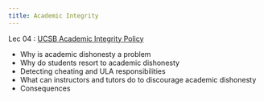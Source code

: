 ```yaml
---
title: Academic Integrity
---
```


Lec 04 
: [UCSB Academic Integrity Policy](http://studentconduct.sa.ucsb.edu/academic-integrity)
* Why is academic dishonesty a problem
* Why do students resort to academic dishonesty
* Detecting cheating and ULA responsibilities
* What can instructors and tutors do to discourage academic dishonesty
* Consequences

